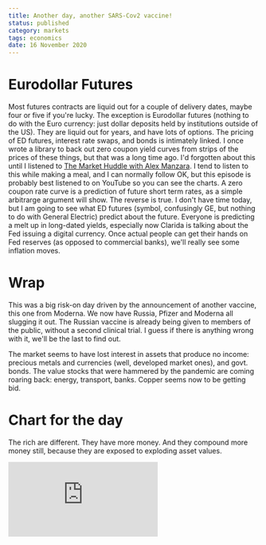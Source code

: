 ```yaml
---
title: Another day, another SARS-Cov2 vaccine!
status: published
category: markets
tags: economics
date: 16 November 2020
---
```



# Eurodollar Futures

Most futures contracts are liquid out for a couple of delivery dates, maybe four or five if you're lucky.
The exception is Eurodollar futures (nothing to do with the Euro currency: just dollar deposits held by institutions outside of the US). 
They are liquid out for years, and have lots of options. 
The pricing of ED futures, interest rate swaps, and bonds is intimately linked. I once wrote a library to back out zero coupon yield curves from strips of the prices of these things, but that was a long time ago.
I'd forgotten about this until I listened to [The Market Huddle with Alex Manzara](https://www.youtube.com/watch?v=UbiiDoYcAWw&feature=youtu.be). I tend to listen to this while making a meal, and I can normally follow OK, but this episode is probably best listened to on YouTube so you can see the charts.
A zero coupon rate curve is a prediction of future short term rates, as a simple arbitrarge argument will show. The reverse is true. I don't have time today, but I am going to see what ED futures (symbol, confusingly GE, but nothing to do with General Electric) predict about the future. 
Everyone is predicting a melt up in long-dated yields, especially now Clarida is talking about the Fed issuing a digital currency.
Once actual people can get their hands on Fed reserves (as opposed to commercial banks), we'll really see some inflation moves.


# Wrap

This was a big risk-on day driven by the announcement of another vaccine, this one from Moderna. We now have Russia, Pfizer and Moderna all slugging it out. The Russian vaccine is already being given to members of the public, without a second clinical trial. I guess if there is anything wrong with it, we'll be the last to find out.

The market seems to have lost interest in assets that produce no income: precious metals and currencies (well, developed market ones), and govt. bonds. The value stocks that were hammered by the pandemic are coming roaring back: energy, transport, banks. Copper seems now to be getting bid.

# Chart for the day

The rich are different. They have more money. And they compound more money still, because they are exposed to exploding asset values.

<div class="embed-container"><iframe src="https://fred.stlouisfed.org/graph/graph-landing.php?g=xME0&width=670&height=475" scrolling="no" frameborder="0" style="overflow:hidden;" allowTransparency="true" loading="lazy"></iframe></div><script src="https://fred.stlouisfed.org/graph/js/embed.js" type="text/javascript"></script>

